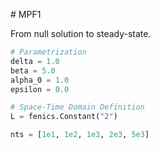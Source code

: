 # MPF1

From null solution to steady-state.

```python
# Parametrization
delta = 1.0
beta = 5.0
alpha_0 = 1.0
epsilon = 0.0

# Space-Time Domain Definition
L = fenics.Constant("2")

nts = [1e1, 1e2, 1e3, 2e3, 5e3]
```